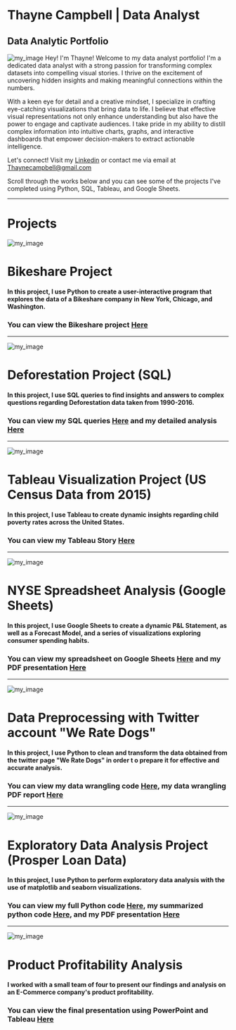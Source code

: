 # Thayne Campbell | Data Analyst
## Data Analytic Portfolio

![my_image](github_images/Thayne_computer_headshot.jpg)
Hey! I'm Thayne! Welcome to my data analyst portfolio! I'm a dedicated data analyst with a strong passion for transforming complex datasets into compelling visual stories. I thrive on the excitement of uncovering hidden insights and making meaningful connections within the numbers.

With a keen eye for detail and a creative mindset, I specialize in crafting eye-catching visualizations that bring data to life. I believe that effective visual representations not only enhance understanding but also have the power to engage and captivate audiences. I take pride in my ability to distill complex information into intuitive charts, graphs, and interactive dashboards that empower decision-makers to extract actionable intelligence.

Let's connect! Visit my [Linkedin](https://www.linkedin.com/in/thayne-campbell/) or contact me via email at Thaynecampbell@gmail.com

Scroll through the works below and you can see some of the projects I've completed using Python, SQL, Tableau, and Google Sheets.
***
# Projects

![my_image](github_images/josh-bean-CjzEfZVYetI-unsplash.jpg)
# Bikeshare Project
#### In this project, I use Python to create a user-interactive program that explores the data of a Bikeshare company in New York, Chicago, and Washington.
### You can view the Bikeshare project [Here](/Bikeshare_Project/bikeshare_project.py/)
***
![my_image](github_images/Deforestation_image.jpg)
# Deforestation Project (SQL)
#### In this project, I use SQL queries to find insights and answers to complex questions regarding Deforestation data taken from 1990-2016.
### You can view my SQL queries [Here](/Deforestation_SQL_Project/APPENDIX_deforestation.pdf/) and my detailed analysis [Here](/Deforestation_SQL_Project/Deforestation_Exploration_Solution.pdf/)
***
![my_image](github_images/USA_map_image.jpg)
# Tableau Visualization Project (US Census Data from 2015)
#### In this project, I use Tableau to create dynamic insights regarding child poverty rates across the United States.
### You can view my Tableau Story [Here](https://public.tableau.com/app/profile/thayne.campbell/viz/datavis_project_TC/ChildPovertyRatesAcrossTheUSA)
***
![my_image](github_images/Stock_Exchange_image.jpg)
# NYSE Spreadsheet Analysis (Google Sheets)
#### In this project, I use Google Sheets to create a  dynamic P&L Statement, as well as a Forecast Model, and a series of visualizations exploring consumer spending habits.
### You can view my spreadsheet on Google Sheets [Here](https://docs.google.com/spreadsheets/d/1OqYvmbHHytL24yEUpXoPekE5zoHspxijvrXGCq3zOkg/edit?usp=sharing) and my PDF presentation [Here](/NYSE_Spreadsheet_Project/NYSE_Project.pdf/)
***
![my_image](github_images/Dog_image.jpg)
# Data Preprocessing with Twitter account "We Rate Dogs"
#### In this project, I use Python to clean and transform the data obtained from the twitter page "We Rate Dogs" in order t o prepare it for effective and accurate analysis.
### You can view my data wrangling code [Here](/Data_Preprocessing_Project/wrangle_act.ipynb/), my data wrangling PDF report [Here](/Data_Preprocessing_Project/Wrangle_report.pdf/)
***
![my_image](github_images/Loans_image.jpg)
# Exploratory Data Analysis Project (Prosper Loan Data)
#### In this project, I use Python to perform exploratory data analysis with the use of matplotlib and seaborn visualizations.
### You can view my full Python code [Here](/EDA_Project/Prosper_loan_Part1.ipynb/), my summarized python code [Here](/EDA_Project/Prosper_loan_Part2.ipynb/), and my PDF presentation [Here](/EDA_Project/Prosper_loan_slideshow.pdf/)
***
![my_image](github_images/Capstone_project_screenshot.png)
# Product Profitability Analysis
#### I worked with a small team of four to present our findings and analysis on an E-Commerce company's product profitability. 
### You can view the final presentation using PowerPoint and Tableau [Here](/Capstone_Group_Project_Powerpoint.pdf/)
